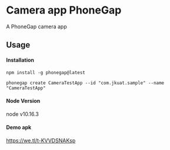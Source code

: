 # Camera app PhoneGap

A PhoneGap camera app

## Usage

#### Installation

    npm install -g phonegap@latest

    phonegap create CameraTestApp --id "com.jkuat.sample" --name "CameraTestApp"


#### Node Version


node  v10.16.3

#### Demo apk


https://we.tl/t-KVVDSNAKsp





